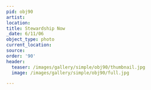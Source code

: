 ```yaml
---
pid: obj90
artist:
location:
title: Stewardship Now
_date: 6/11/06
object_type: photo
current_location:
source:
order: '90'
header:
  teaser: /images/gallery/simple/obj90/thumbnail.jpg
  image: /images/gallery/simple/obj90/full.jpg

---
```


